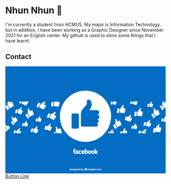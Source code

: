 # Nhun Nhun 👋
I'm currently a student from HCMUS. My major is Information Technology, but in addition, I have been working as a Graphic Designer since November 2021 for an English center. My github is used to store some things that I have learnt.

## Contact
<a href="#" class="button">
    <svg xmlns="http://www.w3.org/2000/svg" xmlns:xlink="http://www.w3.org/1999/xlink" viewBox="0 0 750 500"><defs><style>.cls-1{fill:none;}.cls-2{fill:#036dc4;}.cls-3,.cls-5{fill:#fff;}.cls-4{clip-path:url(#clip-path);}.cls-5{fill-rule:evenodd;}.cls-6{clip-path:url(#clip-path-2);}</style><clipPath id="clip-path"><rect class="cls-1" y="164" width="750" height="148.13"/></clipPath><clipPath id="clip-path-2"><rect class="cls-1" x="-525" y="164" width="500" height="148.13"/></clipPath></defs><title>Like</title><g id="BACKGROUND_2" data-name="BACKGROUND 2"><rect class="cls-2" width="750" height="500"/><circle class="cls-3" cx="375" cy="233" r="119.78" transform="translate(-54.92 333.41) rotate(-45)"/><rect class="cls-2" x="309.86" y="219.78" width="34.47" height="70.96" rx="6.94"/><path class="cls-2" d="M430.4,226.5h-1.23a11,11,0,0,0,0-21.94H394c4.34-6.83,10.22-17.73,10.22-26.64,0-14.1-7.72-21.93-12.76-22.83a8.63,8.63,0,0,0-10.18,6c-1.46,4.26,1.12,12.32.12,15.2-1.53,4.43-9.3,10.37-19.82,23.87-9.4,12.06-8.06,26.3-8.06,26.3v48a6.85,6.85,0,0,0,6.83,6.83H425.7a7.95,7.95,0,0,0,0-15.9h1.12a9.74,9.74,0,1,0,0-19.47h3.58a9.74,9.74,0,1,0,0-19.48Z"/><g class="cls-4"><rect class="cls-3" x="616.46" y="305.78" width="20.89" height="10.15" rx="2.04" transform="translate(61.09 722.55) rotate(-62.42)"/><path class="cls-3" d="M657.77,317.43l-.32-.17a3.23,3.23,0,0,0,3-5.72l-9.18-4.8c2.06-1.19,5.08-3.23,6.3-5.55,1.92-3.68,1-6.78-.22-7.7a2.54,2.54,0,0,0-3.48.19c-1,.91-1.39,3.37-2,4-1,.95-3.84,1.44-8.42,3.53a11.92,11.92,0,0,0-5.69,5.76L635.06,312l-2.66,5.08-1.23,2.36a2,2,0,0,0,.85,2.72l17.05,8.9a2.33,2.33,0,1,0,2.16-4.14l.3.15a2.86,2.86,0,0,0,2.65-5.08l.93.49a2.87,2.87,0,0,0,2.66-5.08Z"/><rect class="cls-3" x="192.34" y="224.79" width="20.89" height="10.15" rx="2.04" transform="translate(-94.85 303.15) rotate(-62.42)"/><path class="cls-3" d="M233.65,236.43l-.32-.16a3.23,3.23,0,1,0,3-5.73l-9.18-4.79c2.06-1.19,5.09-3.23,6.3-5.56,1.92-3.68,1-6.77-.22-7.69a2.54,2.54,0,0,0-3.48.19c-1,.91-1.38,3.36-2,4-1,.94-3.84,1.44-8.42,3.52a12,12,0,0,0-5.69,5.76L210.94,231l-2.66,5.08-1.23,2.36a2,2,0,0,0,.85,2.71l17,8.91a2.34,2.34,0,1,0,2.17-4.15l.29.16a2.86,2.86,0,1,0,2.65-5.08l.94.48a2.86,2.86,0,0,0,2.65-5.08Z"/><rect class="cls-3" x="144.34" y="175.73" width="20.89" height="10.15" rx="2.04" transform="translate(-77.14 234.27) rotate(-62.42)"/><path class="cls-3" d="M185.65,187.37l-.32-.16a3.23,3.23,0,0,0,3-5.73l-9.18-4.79c2.06-1.19,5.09-3.23,6.3-5.56,1.92-3.68,1-6.77-.22-7.69a2.54,2.54,0,0,0-3.48.19c-1,.91-1.38,3.36-2,4-1,.94-3.84,1.44-8.42,3.52a12,12,0,0,0-5.69,5.77L162.94,182l-2.66,5.08-1.23,2.36a2,2,0,0,0,.85,2.71L177,201a2.34,2.34,0,1,0,2.17-4.15l.29.16a2.86,2.86,0,1,0,2.65-5.08l.94.48a2.86,2.86,0,0,0,2.65-5.08Z"/><rect class="cls-3" x="62.34" y="157.65" width="20.89" height="10.15" rx="2.04" transform="translate(-105.15 151.88) rotate(-62.42)"/><path class="cls-3" d="M103.65,169.3l-.32-.17a3.23,3.23,0,1,0,3-5.72l-9.18-4.8c2.06-1.19,5.09-3.23,6.3-5.55,1.92-3.68,1-6.78-.22-7.7a2.54,2.54,0,0,0-3.48.19c-1,.91-1.38,3.37-2,4-1,.95-3.84,1.44-8.42,3.53a11.92,11.92,0,0,0-5.69,5.76l-2.65,5.08L78.28,169l-1.23,2.37a2,2,0,0,0,.85,2.71L95,183a2.34,2.34,0,1,0,2.17-4.15l.29.15a2.86,2.86,0,1,0,2.65-5.08l.94.49a2.86,2.86,0,0,0,2.65-5.08Z"/><rect class="cls-3" x="507.67" y="270.33" width="10.15" height="20.89" rx="2.04" transform="translate(-71.74 269.77) rotate(-27.63)"/><path class="cls-3" d="M535.76,259.17l-.32.17a3.23,3.23,0,0,0-3-5.72l-9.17,4.8c.2-2.37.24-6-1-8.34-1.92-3.68-5-4.66-6.44-4.21a2.53,2.53,0,0,0-1.83,3c.2,1.3,2,3,2.1,3.94.21,1.37-1,4-1.91,8.93a11.92,11.92,0,0,0,1.49,8l2.66,5.08,2.65,5.08,1.24,2.36A2,2,0,0,0,525,283l17-8.92a2.34,2.34,0,0,0-2.17-4.15l.29-.15a2.87,2.87,0,0,0-2.66-5.08l.94-.49a2.87,2.87,0,0,0-2.66-5.08Z"/><rect class="cls-3" x="686.67" y="220.3" width="10.15" height="20.89" rx="2.04" transform="translate(-28.13 347.06) rotate(-27.63)"/><path class="cls-3" d="M714.76,209.15l-.32.17a3.23,3.23,0,0,0-3-5.73l-9.17,4.81c.2-2.38.24-6-1-8.35-1.92-3.67-5-4.66-6.44-4.21a2.54,2.54,0,0,0-1.83,3c.2,1.31,2,3.06,2.1,3.94.21,1.37-1,4-1.91,8.93a11.92,11.92,0,0,0,1.49,8l2.66,5.08L700,229.8l1.24,2.36A2,2,0,0,0,704,233l17-8.92a2.34,2.34,0,1,0-2.17-4.14l.29-.16a2.87,2.87,0,0,0-2.66-5.08l.94-.48a2.87,2.87,0,0,0-2.66-5.08Z"/><rect class="cls-3" x="727.67" y="182.4" width="10.15" height="20.89" rx="2.04" transform="translate(-5.89 361.76) rotate(-27.63)"/><path class="cls-3" d="M755.76,171.25l-.32.16a3.23,3.23,0,0,0-3-5.72l-9.17,4.81c.2-2.38.24-6-1-8.35-1.92-3.67-5-4.66-6.44-4.21a2.53,2.53,0,0,0-1.83,3c.2,1.3,2,3.06,2.1,3.94.21,1.37-1,4-1.91,8.93a11.92,11.92,0,0,0,1.49,8l2.66,5.08L741,191.9l1.24,2.36a2,2,0,0,0,2.71.85l17-8.92a2.34,2.34,0,0,0-2.17-4.15l.29-.15a2.87,2.87,0,0,0-2.66-5.08l.94-.49a2.86,2.86,0,1,0-2.66-5.07Z"/><rect class="cls-3" x="229.36" y="306.68" width="10.15" height="20.89" rx="2.04" transform="translate(-120.32 144.86) rotate(-27.63)"/><path class="cls-3" d="M257.44,295.53l-.32.16a3.23,3.23,0,1,0-3-5.72l-9.18,4.8c.2-2.37.25-6-1-8.34-1.92-3.67-5-4.66-6.44-4.21a2.54,2.54,0,0,0-1.83,3c.2,1.3,2,3.05,2.11,3.94.2,1.37-1,4-1.92,8.93a12,12,0,0,0,1.49,8l2.66,5.08,2.66,5.08,1.23,2.36a2,2,0,0,0,2.72.85l17-8.92a2.34,2.34,0,1,0-2.17-4.15l.29-.15a2.86,2.86,0,0,0-2.65-5.08l.93-.49a2.86,2.86,0,1,0-2.66-5.07Z"/><rect class="cls-3" x="3.55" y="182.4" width="10.15" height="20.89" rx="2.04" transform="translate(-88.44 25.98) rotate(-27.63)"/><path class="cls-3" d="M31.63,171.25l-.32.16a3.23,3.23,0,1,0-3-5.72l-9.18,4.81c.2-2.38.25-6-1-8.35-1.93-3.67-5-4.66-6.45-4.21a2.55,2.55,0,0,0-1.83,3c.2,1.3,2,3.06,2.11,3.94.2,1.37-1,4-1.91,8.93a11.94,11.94,0,0,0,1.48,8l2.66,5.08,2.66,5.08,1.24,2.36a2,2,0,0,0,2.71.85l17-8.92A2.34,2.34,0,1,0,35.72,182l.3-.15a2.87,2.87,0,0,0-2.66-5.08l.93-.49a2.86,2.86,0,1,0-2.66-5.07Z"/><rect class="cls-3" x="98.19" y="221.9" width="10.15" height="20.89" rx="2.04" transform="translate(-95.96 74.37) rotate(-27.62)"/><path class="cls-3" d="M126.28,210.74l-.32.17a3.23,3.23,0,1,0-3-5.72l-9.17,4.8c.2-2.38.24-6-1-8.34-1.93-3.68-5-4.67-6.45-4.22a2.55,2.55,0,0,0-1.83,3c.2,1.31,2,3.06,2.11,3.94.2,1.37-1,4-1.91,8.93a11.94,11.94,0,0,0,1.48,8l2.66,5.08,2.66,5.08,1.24,2.36a2,2,0,0,0,2.71.85l17-8.92a2.33,2.33,0,1,0-2.16-4.14l.29-.16a2.86,2.86,0,1,0-2.66-5.07l.93-.49a2.86,2.86,0,0,0-2.65-5.08Z"/><rect class="cls-3" x="517.82" y="202.25" width="20.89" height="10.15" rx="2.04" transform="translate(255.9 705.18) rotate(-82.75)"/><path class="cls-3" d="M559.49,202.76l-.36,0a3.23,3.23,0,0,0,.82-6.41L549.68,195c1.52-1.83,3.64-4.8,4-7.39.53-4.12-1.44-6.7-2.88-7.15a2.54,2.54,0,0,0-3.19,1.39c-.59,1.19-.13,3.64-.53,4.44-.62,1.24-3.1,2.68-6.68,6.23A12,12,0,0,0,537,199.9l-.72,5.69-.72,5.69-.34,2.64a2,2,0,0,0,1.74,2.25l19.08,2.43a2.34,2.34,0,1,0,.59-4.64l.33,0a2.87,2.87,0,0,0,.72-5.69l1,.14a2.87,2.87,0,0,0,.72-5.69Z"/><rect class="cls-3" x="598.65" y="216.63" width="20.89" height="10.15" rx="2.04" transform="translate(312.26 797.93) rotate(-82.75)"/><path class="cls-3" d="M640.33,217.14l-.36,0a3.23,3.23,0,1,0,.81-6.41l-10.27-1.3c1.52-1.84,3.64-4.8,4-7.4.52-4.12-1.44-6.69-2.88-7.14a2.55,2.55,0,0,0-3.2,1.38c-.58,1.19-.13,3.64-.53,4.44-.61,1.24-3.1,2.69-6.67,6.24a11.9,11.9,0,0,0-3.33,7.38l-.73,5.68-.72,5.69-.34,2.65a2,2,0,0,0,1.74,2.24L636.92,233a2.34,2.34,0,0,0,.59-4.64l.32,0a2.86,2.86,0,1,0,.73-5.68l1,.13a2.87,2.87,0,1,0,.73-5.69Z"/><rect class="cls-3" x="684.65" y="291.37" width="20.89" height="10.15" rx="2.04" transform="matrix(0.13, -0.99, 0.99, 0.13, 313.27, 948.54)"/><path class="cls-3" d="M726.33,291.88l-.36-.05a3.23,3.23,0,1,0,.81-6.4l-10.27-1.31c1.52-1.83,3.64-4.8,4-7.4.52-4.11-1.44-6.69-2.88-7.14a2.54,2.54,0,0,0-3.2,1.39c-.58,1.19-.13,3.64-.53,4.44-.61,1.24-3.1,2.68-6.67,6.23a11.9,11.9,0,0,0-3.33,7.38l-.73,5.69-.72,5.68-.34,2.65a2,2,0,0,0,1.74,2.25l19.09,2.43a2.34,2.34,0,0,0,.59-4.64l.32,0a2.87,2.87,0,0,0,.73-5.69l1,.14a2.87,2.87,0,0,0,.73-5.69Z"/><rect class="cls-3" x="209.79" y="171.78" width="20.89" height="10.15" rx="2.04" transform="translate(16.99 372.99) rotate(-82.75)"/><path class="cls-3" d="M251.46,172.29l-.36,0a3.23,3.23,0,0,0,.82-6.4l-10.28-1.31c1.53-1.83,3.65-4.8,4-7.4.52-4.11-1.44-6.69-2.88-7.14a2.55,2.55,0,0,0-3.2,1.39c-.58,1.19-.13,3.64-.52,4.44-.62,1.24-3.1,2.68-6.68,6.23a12,12,0,0,0-3.33,7.38l-.72,5.69-.73,5.68-.33,2.65A2,2,0,0,0,229,185.7l19.08,2.43a2.34,2.34,0,1,0,.59-4.64l.33,0a2.87,2.87,0,0,0,.72-5.69l1.05.14a2.87,2.87,0,0,0,.72-5.69Z"/><rect class="cls-3" x="532.67" y="308.29" width="17.72" height="8.61" rx="1.73" transform="translate(194.56 832.77) rotate(-86.29)"/><path class="cls-3" d="M567.74,307.09l-.3,0a2.74,2.74,0,1,0,.35-5.47L559,301c1.19-1.64,2.84-4.26,3-6.48.23-3.51-1.57-5.59-2.81-5.89a2.15,2.15,0,0,0-2.64,1.34c-.43,1,.08,3.08-.21,3.79-.46,1.08-2.49,2.43-5.33,5.62a10.13,10.13,0,0,0-2.43,6.43l-.32,4.85-.31,4.86-.15,2.26a1.72,1.72,0,0,0,1.59,1.81l16.29,1.05a2,2,0,1,0,.26-4l.28,0a2.43,2.43,0,0,0,.32-4.85l.89.06a2.43,2.43,0,0,0,.31-4.86Z"/><rect class="cls-3" x="586.87" y="280.83" width="14.12" height="6.86" rx="1.38" transform="translate(217.9 824.77) rotate(-80.75)"/><path class="cls-3" d="M615.13,281.91l-.24,0a2.18,2.18,0,0,0,.7-4.31l-6.91-1.12c1.07-1.2,2.58-3.16,2.86-4.9.45-2.77-.81-4.56-1.77-4.9a1.74,1.74,0,0,0-2.2.87c-.42.78-.17,2.45-.46,3-.44.82-2.16,1.74-4.65,4.05a8.13,8.13,0,0,0-2.43,4.91l-.62,3.83-.62,3.82-.29,1.78a1.36,1.36,0,0,0,1.12,1.56l12.83,2.09a1.58,1.58,0,1,0,.51-3.12l.22,0a1.94,1.94,0,1,0,.62-3.82l.71.11a1.93,1.93,0,1,0,.62-3.82Z"/><rect class="cls-3" x="489.87" y="167.29" width="14.12" height="6.86" rx="1.38" transform="translate(248.55 633.73) rotate(-80.75)"/><path class="cls-3" d="M518.13,168.37l-.24,0a2.18,2.18,0,0,0,.7-4.31l-6.91-1.12c1.07-1.2,2.58-3.16,2.86-4.9.45-2.77-.81-4.56-1.77-4.9a1.74,1.74,0,0,0-2.2.87c-.42.78-.17,2.45-.46,3-.44.82-2.16,1.74-4.65,4.06a8.09,8.09,0,0,0-2.43,4.9l-.62,3.83-.62,3.82-.29,1.78a1.36,1.36,0,0,0,1.12,1.56L515.45,179a1.58,1.58,0,1,0,.51-3.12l.22,0a1.94,1.94,0,1,0,.62-3.82l.71.11a1.93,1.93,0,1,0,.62-3.82Z"/><rect class="cls-3" x="477.87" y="307.83" width="14.12" height="6.86" rx="1.38" transform="translate(99.77 739.85) rotate(-80.75)"/><path class="cls-3" d="M506.13,308.91l-.24,0a2.18,2.18,0,0,0,.7-4.31l-6.91-1.12c1.07-1.2,2.58-3.16,2.86-4.9.45-2.77-.81-4.56-1.77-4.9a1.74,1.74,0,0,0-2.2.87c-.42.78-.17,2.45-.46,3-.44.82-2.16,1.74-4.65,4.05a8.13,8.13,0,0,0-2.43,4.91l-.62,3.83-.62,3.82-.29,1.78a1.36,1.36,0,0,0,1.12,1.56l12.83,2.09a1.58,1.58,0,1,0,.51-3.12l.22,0a1.94,1.94,0,1,0,.62-3.82l.71.11a1.93,1.93,0,1,0,.62-3.82Z"/><rect class="cls-3" x="726.98" y="247.3" width="14.12" height="6.86" rx="1.38" transform="translate(368.58 934.92) rotate(-80.75)"/><path class="cls-3" d="M755.24,248.38l-.24,0a2.18,2.18,0,0,0,.7-4.31l-6.91-1.13c1.07-1.2,2.58-3.15,2.86-4.9.45-2.77-.81-4.55-1.77-4.89a1.73,1.73,0,0,0-2.2.86c-.42.79-.17,2.45-.46,3-.44.82-2.15,1.74-4.65,4.05a8.13,8.13,0,0,0-2.43,4.91l-.62,3.82-.62,3.82-.29,1.78a1.36,1.36,0,0,0,1.12,1.56L752.57,259a1.58,1.58,0,1,0,.5-3.12l.22,0a1.94,1.94,0,0,0,.63-3.83l.7.12a1.94,1.94,0,0,0,.62-3.83Z"/><rect class="cls-3" x="660.87" y="178.3" width="14.12" height="6.86" rx="1.38" transform="translate(381.2 811.76) rotate(-80.75)"/><path class="cls-3" d="M689.13,179.38l-.24,0a2.18,2.18,0,0,0,.7-4.3l-6.91-1.13c1.07-1.2,2.58-3.15,2.86-4.9.45-2.77-.81-4.56-1.77-4.89a1.73,1.73,0,0,0-2.2.86c-.42.79-.17,2.45-.46,3-.44.83-2.16,1.74-4.65,4.06a8.09,8.09,0,0,0-2.43,4.9l-.62,3.83-.62,3.82-.29,1.78a1.36,1.36,0,0,0,1.12,1.56L686.45,190a1.58,1.58,0,1,0,.51-3.12l.22,0a1.94,1.94,0,1,0,.62-3.83l.71.12a1.94,1.94,0,0,0,.62-3.83Z"/><rect class="cls-3" x="138.87" y="247.06" width="14.12" height="6.86" rx="1.38" transform="translate(-124.76 354.25) rotate(-80.75)"/><path class="cls-3" d="M167.13,248.14l-.24,0a2.18,2.18,0,0,0,.7-4.31l-6.91-1.12c1.07-1.2,2.58-3.16,2.86-4.9.45-2.77-.81-4.56-1.77-4.9a1.75,1.75,0,0,0-2.2.86c-.42.79-.17,2.46-.46,3-.44.82-2.16,1.74-4.65,4.05a8.13,8.13,0,0,0-2.43,4.91l-.62,3.83-.62,3.82-.29,1.78a1.36,1.36,0,0,0,1.12,1.56l12.83,2.09a1.58,1.58,0,1,0,.51-3.12l.22,0a1.94,1.94,0,1,0,.62-3.82l.71.11a1.93,1.93,0,1,0,.62-3.82Z"/><rect class="cls-3" x="75.69" y="268.73" width="14.12" height="6.86" rx="1.38" transform="translate(-199.18 310.08) rotate(-80.75)"/><path class="cls-3" d="M104,269.82l-.24,0a2.18,2.18,0,0,0,.7-4.31l-6.91-1.12c1.07-1.21,2.58-3.16,2.86-4.91.45-2.77-.82-4.55-1.78-4.89a1.72,1.72,0,0,0-2.19.86c-.42.79-.17,2.46-.46,3-.44.82-2.16,1.74-4.66,4.05a8.08,8.08,0,0,0-2.42,4.91l-.62,3.82L87.61,275l-.29,1.78a1.36,1.36,0,0,0,1.12,1.56l12.83,2.09a1.58,1.58,0,1,0,.51-3.12l.22,0a1.93,1.93,0,1,0,.62-3.82l.71.11a1.93,1.93,0,1,0,.62-3.82Z"/><rect class="cls-3" x="-1.46" y="289.85" width="6.86" height="14.12" rx="1.38" transform="translate(-177 59.99) rotate(-36.69)"/><path class="cls-3" d="M15,280.05l-.19.14a2.18,2.18,0,0,0-2.61-3.5l-5.61,4.18c-.12-1.6-.48-4-1.54-5.46-1.68-2.25-3.84-2.58-4.75-2.13a1.73,1.73,0,0,0-.91,2.18c.28.85,1.65,1.83,1.83,2.41.28.89-.25,2.76-.33,6.16a8.08,8.08,0,0,0,1.85,5.15l2.31,3.11,2.31,3.11,1.08,1.44a1.36,1.36,0,0,0,1.9.28l10.43-7.77a1.58,1.58,0,0,0-1.89-2.53l.18-.14a1.94,1.94,0,1,0-2.32-3.1l.58-.43a1.94,1.94,0,1,0-2.32-3.1Z"/><rect class="cls-3" x="553.6" y="240.14" width="17.72" height="8.61" rx="1.73" transform="matrix(0.33, -0.95, 0.95, 0.33, 147.91, 696.39)"/><path class="cls-3" d="M589.2,246.07l-.29-.1a2.74,2.74,0,0,0,1.78-5.18l-8.3-2.87c1.58-1.26,3.86-3.35,4.58-5.45,1.15-3.33,0-5.81-1.15-6.43a2.16,2.16,0,0,0-2.9.59c-.69.89-.74,3-1.21,3.6-.72.92-3,1.69-6.62,4A10.17,10.17,0,0,0,571,239.8l-1.58,4.6-1.59,4.6-.74,2.14a1.72,1.72,0,0,0,1.06,2.17l15.43,5.32a2,2,0,0,0,1.29-3.75l.27.09a2.43,2.43,0,1,0,1.58-4.6l.85.29a2.43,2.43,0,0,0,1.59-4.59Z"/><rect class="cls-3" x="643.51" y="264.42" width="17.72" height="8.61" rx="1.73" transform="translate(185.53 797.75) rotate(-70.96)"/><path class="cls-3" d="M679.11,270.35l-.29-.1a2.74,2.74,0,1,0,1.78-5.18l-8.3-2.87c1.58-1.26,3.86-3.35,4.58-5.45,1.15-3.33,0-5.81-1.15-6.43a2.16,2.16,0,0,0-2.9.6c-.69.88-.74,3-1.21,3.59-.72.92-3,1.69-6.62,4a10.17,10.17,0,0,0-4,5.56l-1.58,4.59-1.59,4.6-.74,2.14a1.72,1.72,0,0,0,1.06,2.17l15.43,5.32a2,2,0,1,0,1.29-3.75l.27.09a2.43,2.43,0,1,0,1.59-4.59l.84.29a2.43,2.43,0,0,0,1.59-4.6Z"/><rect class="cls-3" x="580.6" y="161.91" width="17.72" height="8.61" rx="1.73" transform="translate(240.05 669.21) rotate(-70.96)"/><path class="cls-3" d="M616.2,167.84l-.29-.1a2.74,2.74,0,1,0,1.78-5.18l-8.3-2.87c1.58-1.26,3.86-3.35,4.58-5.45,1.15-3.33,0-5.81-1.15-6.43a2.16,2.16,0,0,0-2.9.59c-.69.89-.74,3-1.21,3.6-.72.92-3,1.69-6.62,4a10.17,10.17,0,0,0-4.05,5.55l-1.58,4.6-1.59,4.6-.74,2.14a1.72,1.72,0,0,0,1.06,2.17l15.43,5.32a2,2,0,1,0,1.29-3.75l.27.09a2.43,2.43,0,1,0,1.58-4.6l.85.29a2.43,2.43,0,1,0,1.59-4.59Z"/><rect class="cls-3" x="178.51" y="282.26" width="17.72" height="8.61" rx="1.73" transform="matrix(0.33, -0.95, 0.95, 0.33, -144.64, 370.21)"/><path class="cls-3" d="M214.1,288.19l-.29-.1a2.74,2.74,0,1,0,1.79-5.17l-8.31-2.87c1.59-1.26,3.86-3.36,4.59-5.46,1.15-3.33,0-5.81-1.15-6.43a2.16,2.16,0,0,0-2.9.6c-.69.89-.74,3-1.21,3.6-.72.92-3,1.69-6.62,4a10.11,10.11,0,0,0-4.05,5.55l-1.59,4.6-1.58,4.6-.74,2.14a1.7,1.7,0,0,0,1.05,2.16l15.44,5.33a2,2,0,1,0,1.29-3.75l.26.09a2.43,2.43,0,1,0,1.59-4.6l.85.29a2.43,2.43,0,1,0,1.58-4.6Z"/><rect class="cls-3" x="30.38" y="256.04" width="8.61" height="17.72" rx="1.73" transform="translate(-169.89 93.08) rotate(-42.51)"/><path class="cls-3" d="M48.85,242.17l-.23.21a2.74,2.74,0,1,0-3.7-4l-6.48,5.94c-.35-2-1.11-5-2.61-6.63-2.38-2.6-5.13-2.74-6.2-2.05a2.16,2.16,0,0,0-.86,2.83c.45,1,2.29,2.08,2.59,2.77.46,1.08,0,3.48.38,7.74a10.14,10.14,0,0,0,2.95,6.21L38,258.73l3.29,3.59L42.8,264a1.69,1.69,0,0,0,2.4.11l12-11a2,2,0,0,0-2.68-2.93l.2-.19a2.43,2.43,0,1,0-3.29-3.58l.66-.61a2.43,2.43,0,0,0-3.28-3.58Z"/><rect class="cls-3" x="115.84" y="293.96" width="17.72" height="8.61" rx="1.73" transform="translate(-197.92 318.85) rotate(-70.96)"/><path class="cls-3" d="M151.43,299.89l-.29-.1a2.74,2.74,0,0,0,1.79-5.18l-8.31-2.87c1.58-1.26,3.86-3.35,4.59-5.45,1.15-3.33,0-5.81-1.16-6.43a2.15,2.15,0,0,0-2.89.59c-.69.89-.74,3-1.21,3.6-.72.92-3,1.69-6.63,4a10.12,10.12,0,0,0-4,5.55l-1.59,4.6-1.58,4.6-.74,2.14a1.71,1.71,0,0,0,1,2.17l15.43,5.32a2,2,0,1,0,1.3-3.75l.26.09a2.43,2.43,0,1,0,1.59-4.6l.85.3a2.43,2.43,0,1,0,1.58-4.6Z"/><rect class="cls-3" x="34.84" y="303.01" width="17.72" height="8.61" rx="1.73" transform="translate(-261.06 248.37) rotate(-70.96)"/><path class="cls-3" d="M70.43,308.94l-.29-.1a2.74,2.74,0,0,0,1.79-5.18l-8.31-2.87c1.58-1.26,3.86-3.35,4.59-5.45,1.15-3.33,0-5.81-1.16-6.43a2.15,2.15,0,0,0-2.89.59c-.69.89-.74,3-1.21,3.6-.72.92-3,1.69-6.63,4a10.12,10.12,0,0,0-4,5.55l-1.59,4.6-1.58,4.6L48.37,314a1.71,1.71,0,0,0,1.05,2.17l15.43,5.32a2,2,0,1,0,1.3-3.75l.26.09a2.43,2.43,0,1,0,1.59-4.6l.85.3a2.43,2.43,0,1,0,1.58-4.6Z"/><rect class="cls-3" x="42.91" y="205.4" width="17.72" height="8.61" rx="1.73" transform="translate(-163.35 190.23) rotate(-70.96)"/><path class="cls-3" d="M78.5,211.33l-.29-.1A2.74,2.74,0,1,0,80,206.05l-8.31-2.87c1.59-1.26,3.86-3.35,4.59-5.45,1.15-3.33,0-5.81-1.15-6.43a2.16,2.16,0,0,0-2.9.59c-.69.89-.74,3-1.21,3.6-.72.92-3,1.69-6.62,4a10.11,10.11,0,0,0-4.05,5.55l-1.59,4.6-1.58,4.6-.74,2.14a1.71,1.71,0,0,0,1.05,2.17l15.44,5.32a2,2,0,0,0,1.29-3.75l.26.09a2.43,2.43,0,1,0,1.59-4.6l.85.3a2.43,2.43,0,1,0,1.58-4.6Z"/></g><path class="cls-5" d="M371.59,386.31l4.89-.82v7.57c.67-.14,1.3-.32,1.94-.4a10.45,10.45,0,0,1,4.68.3,3.57,3.57,0,0,1,2.5,3,15.73,15.73,0,0,1,.21,2.47c0,1.64,0,3.28-.06,4.91a5.15,5.15,0,0,1-1.84,4,6.48,6.48,0,0,1-3,1.19,22.64,22.64,0,0,1-6.42,0l-2.64-.36c-.24,0-.33-.13-.31-.36V386.8C371.57,386.65,371.58,386.5,371.59,386.31Zm4.9,18.38a9,9,0,0,0,2.79,0,1.68,1.68,0,0,0,1.53-1.74c.06-1.52.08-3,0-4.56a1.51,1.51,0,0,0-1.49-1.66,4.38,4.38,0,0,0-2.7.55.42.42,0,0,0-.16.33c0,1.37,0,2.74,0,4.11Z"/><path class="cls-5" d="M432.82,408.6h-.9c-1.35,0-2.7,0-4,0a.61.61,0,0,1-.61-.35c-1.32-2.22-2.65-4.43-4-6.65,0-.05-.07-.11-.16-.25v7.22l-.41,0c-1.38,0-2.76,0-4.14,0-.32,0-.42-.09-.41-.41,0-1.56,0-3.11,0-4.67V386.78c0-.48,0-.47.49-.55l4-.68.39,0v14l.08,0,.37-.56c1.24-2,2.49-3.93,3.72-5.9a.67.67,0,0,1,.64-.37c1.45,0,2.9,0,4.35,0h.57c-.09.16-.14.27-.2.37-1.47,2.33-2.95,4.67-4.43,7a.57.57,0,0,0,0,.71c1.51,2.49,3,5,4.49,7.49C432.71,408.39,432.74,408.46,432.82,408.6Z"/><path class="cls-5" d="M369.59,404.21c0,.13,0,.23,0,.33,0,1.11,0,2.22,0,3.33,0,.24-.05.34-.31.4a25.69,25.69,0,0,1-6.72.52,7.9,7.9,0,0,1-3.08-.73,5.38,5.38,0,0,1-3.12-4.17,13.19,13.19,0,0,1-.15-2.09c0-1.22,0-2.43,0-3.65a5.71,5.71,0,0,1,1.35-3.67,5.27,5.27,0,0,1,3-1.66,10.94,10.94,0,0,1,5.87.22,4.77,4.77,0,0,1,3.43,4.17c.19,1.61.15,3.25.22,4.93h-.51c-2.68,0-5.36,0-8,0-.32,0-.42.1-.39.4s0,.49.05.73a1.47,1.47,0,0,0,1.47,1.35,22.2,22.2,0,0,0,3.05,0c1.22-.08,2.43-.29,3.64-.44Zm-6.45-5.4h1c1.06,0,1.06,0,.95-1.07a1.41,1.41,0,0,0-1.19-1.37,4.65,4.65,0,0,0-1.49,0,1.3,1.3,0,0,0-1.14,1.09,9.45,9.45,0,0,0-.1,1.07c0,.23.08.31.3.3Z"/><path class="cls-5" d="M416.93,400.65c-.07,1.1-.06,2.17-.21,3.22a5.17,5.17,0,0,1-4.23,4.61,11,11,0,0,1-6-.16A5.12,5.12,0,0,1,402.8,404a16.62,16.62,0,0,1-.15-2.45c0-1.19,0-2.39.07-3.57a5.33,5.33,0,0,1,4.6-5.14,11,11,0,0,1,5.74.23,5.09,5.09,0,0,1,3.65,4.31C416.88,398.44,416.86,399.57,416.93,400.65Zm-5,0h0c0-.78,0-1.55,0-2.32a1.64,1.64,0,0,0-1.19-1.56,3.19,3.19,0,0,0-1.76-.05,1.63,1.63,0,0,0-1.35,1.55c0,1.57,0,3.15,0,4.73a1.57,1.57,0,0,0,1.23,1.53,4.69,4.69,0,0,0,1.35.11,1.74,1.74,0,0,0,1.74-1.89C411.93,402.09,411.92,401.39,411.92,400.69Z"/><path class="cls-5" d="M401.42,400.83c-.08,1-.09,2.2-.29,3.36a5.15,5.15,0,0,1-4.27,4.32,11,11,0,0,1-5.65-.12,5.21,5.21,0,0,1-3.94-4.36,10.26,10.26,0,0,1-.14-1.67c0-1.31-.05-2.62,0-3.93a5.79,5.79,0,0,1,1.87-4.34,6.16,6.16,0,0,1,3.11-1.36,10.94,10.94,0,0,1,5.59.37,5.06,5.06,0,0,1,3.48,4.32C401.35,398.49,401.34,399.58,401.42,400.83Zm-9.35-.16h0v2.1c0,.11,0,.21,0,.32a1.57,1.57,0,0,0,1.17,1.46,4.44,4.44,0,0,0,1.45.13,1.72,1.72,0,0,0,1.7-1.76c0-1.49,0-3,0-4.49a1.65,1.65,0,0,0-1.25-1.63,3.26,3.26,0,0,0-1.83,0,1.61,1.61,0,0,0-1.23,1.53C392.05,399.1,392.07,399.88,392.07,400.67Z"/><path class="cls-5" d="M336.83,407.77c-.93.29-1.81.63-2.72.84a6.48,6.48,0,0,1-3.3,0,4.05,4.05,0,0,1-3-3.38,6.39,6.39,0,0,1,0-2.54,3.44,3.44,0,0,1,2.85-2.83,13.43,13.43,0,0,1,2.19-.22c1,0,2,0,2.95,0,.3,0,.39-.09.36-.37s0-.5,0-.74c0-1.26-.59-1.54-1.59-1.58-1.59-.07-3.18-.05-4.77-.07h-.47c0-.39.05-.75.09-1.1.09-.93.18-1.86.29-2.78a.36.36,0,0,1,.26-.23c2.05,0,4.09,0,6.14.09a8.19,8.19,0,0,1,1.95.37,3.86,3.86,0,0,1,2.89,3.5,14.61,14.61,0,0,1,.15,2.2c0,3.1,0,6.2,0,9.3,0,.33-.08.44-.43.44q-1.65,0-3.3,0c-.33,0-.43-.13-.46-.42A3.78,3.78,0,0,0,336.83,407.77ZM334.7,403h-1.08c-.72,0-1,.35-1,1.06a1.11,1.11,0,0,0,1.2,1.24,4.14,4.14,0,0,0,2.17-.56.45.45,0,0,0,.17-.33c0-.38,0-.75,0-1.12s-.09-.31-.31-.3Z"/><path class="cls-5" d="M328.17,385.06v2.73c0,.37,0,.75,0,1.12s-.07.31-.31.31c-.64,0-1.28,0-1.93,0a2.83,2.83,0,0,0-.65.09.84.84,0,0,0-.7.82c0,.86,0,1.72,0,2.63h3.62c-.07.65-.12,1.27-.18,1.88s-.15,1.23-.2,1.84c0,.28-.1.41-.41.4-1,0-1.9,0-2.87,0v11.69h-4.91c0-.16,0-.33,0-.49,0-3.6,0-7.19,0-10.78,0-.33-.07-.45-.42-.43-.66,0-1.31,0-2,0V393.3c0-.59-.07-.53.52-.54s1.06,0,1.58,0c.26,0,.32-.09.32-.33,0-1,0-1.94,0-2.91a4.58,4.58,0,0,1,1.32-3.22,3.88,3.88,0,0,1,2.46-1.09C325,385.1,326.55,385.1,328.17,385.06Z"/><path class="cls-5" d="M354.86,397.19c-.79-.13-1.51-.25-2.24-.35a10.62,10.62,0,0,0-3.73,0,1.45,1.45,0,0,0-1.26,1.47c0,1.62,0,3.24,0,4.87a1.34,1.34,0,0,0,1.19,1.4,13.76,13.76,0,0,0,2.72.1c1-.06,2-.28,3-.42a1.91,1.91,0,0,1,.24,0,2.34,2.34,0,0,1,0,.26c0,1.14,0,2.27,0,3.41,0,.22-.05.32-.29.37a19.43,19.43,0,0,1-5.53.54,7.14,7.14,0,0,1-4.48-1.64,5.26,5.26,0,0,1-1.79-3.62,43.27,43.27,0,0,1-.07-5.22,5.56,5.56,0,0,1,2.67-4.71,7.59,7.59,0,0,1,3.18-1,18.42,18.42,0,0,1,6,.5c.11,0,.28.17.28.26C354.86,394.63,354.86,395.87,354.86,397.19Z"/></g><g id="BACKGROUND_1" data-name="BACKGROUND 1"><g class="cls-6"><path class="cls-3" d="M7.77,317.43l-.32-.17a3.23,3.23,0,0,0,3-5.72l-9.18-4.8c2.06-1.19,5.08-3.23,6.3-5.55,1.92-3.68,1-6.78-.22-7.7a2.54,2.54,0,0,0-3.48.19c-1,.91-1.39,3.37-2,4-1,.95-3.84,1.44-8.42,3.53A11.92,11.92,0,0,0-12.29,307L-14.94,312l-2.66,5.08-1.23,2.36a2,2,0,0,0,.85,2.72l17.05,8.9A2.33,2.33,0,0,0,1.23,327l.3.15A2.86,2.86,0,0,0,4.18,322l.93.49a2.87,2.87,0,1,0,2.66-5.08Z"/><rect class="cls-3" x="36.67" y="220.3" width="10.15" height="20.89" rx="2.04" transform="translate(-102.24 45.66) rotate(-27.63)"/><path class="cls-3" d="M64.76,209.15l-.32.17a3.23,3.23,0,0,0-3-5.73l-9.17,4.81c.2-2.38.24-6-1-8.35-1.92-3.67-5-4.66-6.44-4.21a2.54,2.54,0,0,0-1.83,3c.2,1.31,2,3.06,2.1,3.94.21,1.37-1,4-1.91,8.93a11.92,11.92,0,0,0,1.49,8l2.66,5.08L50,229.8l1.24,2.36A2,2,0,0,0,54,233l17-8.92A2.34,2.34,0,1,0,68.85,220l.29-.16a2.87,2.87,0,1,0-2.66-5.08l.94-.48a2.87,2.87,0,0,0-2.66-5.08Z"/><rect class="cls-3" x="77.67" y="182.4" width="10.15" height="20.89" rx="2.04" transform="translate(-79.99 60.35) rotate(-27.63)"/><path class="cls-3" d="M105.76,171.25l-.32.16a3.23,3.23,0,0,0-3-5.72l-9.17,4.81c.2-2.38.24-6-1-8.35-1.92-3.67-5-4.66-6.44-4.21a2.53,2.53,0,0,0-1.83,3c.2,1.3,2,3.06,2.1,3.94.21,1.37-1,4-1.91,8.93a11.92,11.92,0,0,0,1.49,8l2.66,5.08L91,191.9l1.24,2.36a2,2,0,0,0,2.71.85l17-8.92a2.34,2.34,0,1,0-2.17-4.15l.29-.15a2.87,2.87,0,1,0-2.66-5.08l.94-.49a2.86,2.86,0,1,0-2.66-5.07Z"/><rect class="cls-3" x="34.65" y="291.37" width="20.89" height="10.15" rx="2.04" transform="translate(-254.66 303.74) rotate(-82.75)"/><path class="cls-3" d="M76.33,291.88l-.36-.05a3.23,3.23,0,1,0,.81-6.4l-10.27-1.31c1.52-1.83,3.64-4.8,4-7.4.52-4.11-1.44-6.69-2.88-7.14a2.54,2.54,0,0,0-3.2,1.39c-.58,1.19-.13,3.64-.53,4.44-.61,1.24-3.1,2.68-6.67,6.23A11.9,11.9,0,0,0,53.88,289l-.73,5.69-.72,5.68L52.09,303a2,2,0,0,0,1.74,2.25l19.09,2.43a2.34,2.34,0,0,0,.59-4.64l.32,0a2.87,2.87,0,0,0,.73-5.69l1,.14a2.87,2.87,0,0,0,.73-5.69Z"/><rect class="cls-3" x="76.98" y="247.3" width="14.12" height="6.86" rx="1.38" transform="translate(-176.94 293.37) rotate(-80.75)"/><path class="cls-3" d="M105.24,248.38l-.24,0a2.18,2.18,0,0,0,.7-4.31l-6.91-1.13c1.07-1.2,2.58-3.15,2.86-4.9.45-2.77-.81-4.55-1.77-4.89a1.73,1.73,0,0,0-2.2.86c-.42.79-.17,2.45-.46,3-.44.82-2.15,1.74-4.65,4.05a8.13,8.13,0,0,0-2.43,4.91l-.62,3.82-.62,3.82-.29,1.78a1.36,1.36,0,0,0,1.12,1.56L102.57,259a1.58,1.58,0,1,0,.5-3.12l.22,0a1.94,1.94,0,0,0,.63-3.83l.7.12a1.94,1.94,0,0,0,.62-3.83Z"/><rect class="cls-3" x="10.87" y="178.3" width="14.12" height="6.86" rx="1.38" transform="translate(-164.32 170.21) rotate(-80.75)"/><path class="cls-3" d="M39.13,179.38l-.24,0a2.18,2.18,0,0,0,.7-4.3l-6.91-1.13c1.07-1.2,2.58-3.15,2.86-4.9.45-2.77-.81-4.56-1.77-4.89a1.73,1.73,0,0,0-2.2.86c-.42.79-.17,2.45-.46,3-.44.83-2.16,1.74-4.65,4.06a8.09,8.09,0,0,0-2.43,4.9l-.62,3.83-.62,3.82-.29,1.78a1.36,1.36,0,0,0,1.12,1.56L36.45,190a1.58,1.58,0,1,0,.51-3.12l.22,0a1.94,1.94,0,1,0,.62-3.83l.71.12a1.94,1.94,0,0,0,.62-3.83Z"/><rect class="cls-3" x="-6.49" y="264.42" width="17.72" height="8.61" rx="1.73" transform="translate(-252.42 183.31) rotate(-70.96)"/><path class="cls-3" d="M29.11,270.35l-.29-.1a2.74,2.74,0,0,0,1.78-5.18l-8.3-2.87c1.58-1.26,3.86-3.35,4.58-5.45,1.15-3.33,0-5.81-1.15-6.43a2.16,2.16,0,0,0-2.9.6c-.69.88-.74,3-1.21,3.59-.72.92-3,1.69-6.62,4A10.17,10.17,0,0,0,11,264.09l-1.58,4.59-1.59,4.6L7,275.42a1.72,1.72,0,0,0,1.06,2.17l15.43,5.32a2,2,0,1,0,1.29-3.75l.27.09a2.43,2.43,0,1,0,1.59-4.59l.84.29a2.43,2.43,0,0,0,1.59-4.6Z"/></g></g><g id="DESIGNED_BY_FREEPIK" data-name="DESIGNED BY FREEPIK"><path class="cls-3" d="M305.31,484.48v-.16a4,4,0,0,1-.65.61,2.49,2.49,0,0,1-.69.35,2.53,2.53,0,0,1-.8.12,2.44,2.44,0,0,1-1.08-.24,2.54,2.54,0,0,1-.86-.71,3.1,3.1,0,0,1-.55-1.07,4.77,4.77,0,0,1-.19-1.34,3.43,3.43,0,0,1,.75-2.36,2.44,2.44,0,0,1,1.95-.85,2.61,2.61,0,0,1,1.18.24,3.25,3.25,0,0,1,.94.74v-2.4a1.16,1.16,0,0,1,.2-.75.67.67,0,0,1,.56-.26.69.69,0,0,1,.57.24,1.07,1.07,0,0,1,.2.69v7.15a1,1,0,0,1-.21.69.77.77,0,0,1-1.11,0A1,1,0,0,1,305.31,484.48Zm-3.19-2.38a2.7,2.7,0,0,0,.21,1.12,1.52,1.52,0,0,0,.56.7,1.45,1.45,0,0,0,1.55,0,1.55,1.55,0,0,0,.57-.68,2.78,2.78,0,0,0,.21-1.15A2.73,2.73,0,0,0,305,481a1.7,1.7,0,0,0-.57-.71,1.39,1.39,0,0,0-.79-.24,1.3,1.3,0,0,0-.79.25,1.62,1.62,0,0,0-.55.72A2.88,2.88,0,0,0,302.12,482.1Z"/><path class="cls-3" d="M312.45,482.51h-3.17a2.14,2.14,0,0,0,.23,1,1.55,1.55,0,0,0,.57.64,1.57,1.57,0,0,0,.8.21,1.79,1.79,0,0,0,.53-.07,1.73,1.73,0,0,0,.46-.21,4.56,4.56,0,0,0,.42-.31l.49-.46a.53.53,0,0,1,.36-.1.58.58,0,0,1,.4.13.52.52,0,0,1,.16.39,1,1,0,0,1-.18.51,2,2,0,0,1-.52.57,3,3,0,0,1-.87.45,4,4,0,0,1-1.21.17,3.18,3.18,0,0,1-2.42-.89,3.3,3.3,0,0,1-.87-2.41,4,4,0,0,1,.21-1.33,2.94,2.94,0,0,1,.62-1.06,2.71,2.71,0,0,1,1-.67,3.58,3.58,0,0,1,1.33-.24,3.2,3.2,0,0,1,1.63.4,2.61,2.61,0,0,1,1,1,2.65,2.65,0,0,1,.34,1.29.83.83,0,0,1-.35.8A2.19,2.19,0,0,1,312.45,482.51Zm-3.17-.92h2.94a2,2,0,0,0-.45-1.25,1.36,1.36,0,0,0-1-.41,1.29,1.29,0,0,0-1,.42A2.11,2.11,0,0,0,309.28,481.59Z"/><path class="cls-3" d="M319.84,483.28a2,2,0,0,1-.33,1.15,2.06,2.06,0,0,1-1,.73,4.49,4.49,0,0,1-1.56.24,3.9,3.9,0,0,1-1.49-.26,2.16,2.16,0,0,1-.92-.67,1.36,1.36,0,0,1-.3-.81.6.6,0,0,1,.19-.45A.65.65,0,0,1,315,483a.57.57,0,0,1,.39.12,1.46,1.46,0,0,1,.27.35,1.71,1.71,0,0,0,.59.65,1.83,1.83,0,0,0,.95.21,1.42,1.42,0,0,0,.8-.21.61.61,0,0,0,.31-.5.68.68,0,0,0-.32-.62,4.21,4.21,0,0,0-1.07-.38,8.16,8.16,0,0,1-1.36-.43,2.32,2.32,0,0,1-.84-.6,1.4,1.4,0,0,1-.32-.93,1.67,1.67,0,0,1,.29-.92,2.16,2.16,0,0,1,.86-.69,3.31,3.31,0,0,1,1.37-.26A4.31,4.31,0,0,1,318,479a2.5,2.5,0,0,1,.84.35,1.69,1.69,0,0,1,.51.48,1,1,0,0,1,.17.53.61.61,0,0,1-.18.45.75.75,0,0,1-.54.18.68.68,0,0,1-.42-.14,2.89,2.89,0,0,1-.4-.43,1.55,1.55,0,0,0-.43-.38,1.32,1.32,0,0,0-.68-.14,1.36,1.36,0,0,0-.73.18.56.56,0,0,0-.29.47.51.51,0,0,0,.21.42,1.74,1.74,0,0,0,.58.27c.24.07.57.16,1,.26a5.26,5.26,0,0,1,1.23.44,2,2,0,0,1,.72.6A1.3,1.3,0,0,1,319.84,483.28Z"/><path class="cls-3" d="M321.49,478.06a.84.84,0,0,1-.57-.21.69.69,0,0,1-.25-.58.76.76,0,0,1,.25-.57.87.87,0,0,1,1.13,0,.82.82,0,0,1,0,1.17A.84.84,0,0,1,321.49,478.06Zm.81,1.67v4.69a1,1,0,0,1-.24.73.74.74,0,0,1-.58.25.73.73,0,0,1-.58-.25,1.08,1.08,0,0,1-.23-.73v-4.64a1,1,0,0,1,.23-.72.73.73,0,0,1,.58-.25.74.74,0,0,1,.58.25A.92.92,0,0,1,322.3,479.73Z"/><path class="cls-3" d="M329.39,480v4.71a4.76,4.76,0,0,1-.17,1.39,2.17,2.17,0,0,1-.55,1,2.34,2.34,0,0,1-1,.56,5.15,5.15,0,0,1-1.53.19,4.37,4.37,0,0,1-1.5-.24,2.4,2.4,0,0,1-1-.6,1.1,1.1,0,0,1-.36-.76.66.66,0,0,1,.2-.49.73.73,0,0,1,.49-.19.8.8,0,0,1,.62.32l.27.32a1.64,1.64,0,0,0,.31.28,1,1,0,0,0,.41.17,2.23,2.23,0,0,0,.54.06,2.17,2.17,0,0,0,1-.18,1,1,0,0,0,.49-.48,2.18,2.18,0,0,0,.16-.68c0-.24,0-.62,0-1.15a2.59,2.59,0,0,1-.87.79,2.34,2.34,0,0,1-1.16.28,2.46,2.46,0,0,1-1.43-.42,2.7,2.7,0,0,1-.93-1.16,4.27,4.27,0,0,1-.33-1.73,4.16,4.16,0,0,1,.2-1.32,2.68,2.68,0,0,1,.57-1,2.42,2.42,0,0,1,.85-.61,2.59,2.59,0,0,1,1.05-.2,2.65,2.65,0,0,1,1.2.26,3,3,0,0,1,.94.83v-.22a.92.92,0,0,1,.2-.65.68.68,0,0,1,.54-.24.63.63,0,0,1,.62.31A2,2,0,0,1,329.39,480Zm-4.69,2.06a2.24,2.24,0,0,0,.43,1.49,1.42,1.42,0,0,0,1.11.5,1.4,1.4,0,0,0,.76-.22,1.56,1.56,0,0,0,.59-.65,2.27,2.27,0,0,0,.23-1.06,2.43,2.43,0,0,0-.44-1.54,1.39,1.39,0,0,0-1.15-.55,1.35,1.35,0,0,0-1.11.52A2.4,2.4,0,0,0,324.7,482.06Z"/><path class="cls-3" d="M332,479.71v.2a2.86,2.86,0,0,1,.93-.83,2.46,2.46,0,0,1,1.17-.27,2.42,2.42,0,0,1,1.15.28,2,2,0,0,1,1,1.43,7,7,0,0,1,.05.88v3a1,1,0,0,1-.23.73.72.72,0,0,1-.58.25.73.73,0,0,1-.58-.25,1.08,1.08,0,0,1-.23-.73v-2.7a2.68,2.68,0,0,0-.22-1.23.92.92,0,0,0-.89-.42,1.33,1.33,0,0,0-.79.25,1.5,1.5,0,0,0-.52.71,5.13,5.13,0,0,0-.12,1.36v2a1.07,1.07,0,0,1-.23.74.78.78,0,0,1-.59.24.72.72,0,0,1-.57-.25,1.08,1.08,0,0,1-.23-.73v-4.69a1.05,1.05,0,0,1,.2-.69.76.76,0,0,1,.94-.12.68.68,0,0,1,.28.3A1,1,0,0,1,332,479.71Z"/><path class="cls-3" d="M341.83,482.51h-3.17a2.13,2.13,0,0,0,.22,1,1.64,1.64,0,0,0,.58.64,1.53,1.53,0,0,0,.79.21,1.82,1.82,0,0,0,1-.28,3.38,3.38,0,0,0,.41-.31l.5-.46a.52.52,0,0,1,.35-.1.61.61,0,0,1,.41.13.51.51,0,0,1,.15.39,1.06,1.06,0,0,1-.17.51,2.11,2.11,0,0,1-.52.57,3,3,0,0,1-.87.45,4.06,4.06,0,0,1-1.21.17,3.22,3.22,0,0,1-2.43-.89,3.3,3.3,0,0,1-.87-2.41,3.79,3.79,0,0,1,.22-1.33,2.94,2.94,0,0,1,.62-1.06,2.63,2.63,0,0,1,1-.67,3.54,3.54,0,0,1,1.33-.24,3.25,3.25,0,0,1,1.63.4,2.72,2.72,0,0,1,1.36,2.33.82.82,0,0,1-.36.8A2.17,2.17,0,0,1,341.83,482.51Zm-3.17-.92h2.94a2,2,0,0,0-.45-1.25,1.36,1.36,0,0,0-1-.41,1.3,1.3,0,0,0-1,.42A2,2,0,0,0,338.66,481.59Z"/><path class="cls-3" d="M348.43,484.48v-.16a4,4,0,0,1-.64.61,2.49,2.49,0,0,1-.69.35,2.55,2.55,0,0,1-.81.12,2.47,2.47,0,0,1-1.08-.24,2.51,2.51,0,0,1-.85-.71,3.1,3.1,0,0,1-.55-1.07,4.43,4.43,0,0,1-.19-1.34,3.48,3.48,0,0,1,.74-2.36,2.47,2.47,0,0,1,2-.85,2.64,2.64,0,0,1,1.18.24,3.09,3.09,0,0,1,.93.74v-2.4a1.22,1.22,0,0,1,.2-.75.7.7,0,0,1,.57-.26.69.69,0,0,1,.57.24,1.07,1.07,0,0,1,.2.69v7.15a.94.94,0,0,1-.22.69.68.68,0,0,1-.55.23.72.72,0,0,1-.55-.24A1,1,0,0,1,348.43,484.48Zm-3.18-2.38a2.88,2.88,0,0,0,.2,1.12,1.66,1.66,0,0,0,.56.7,1.45,1.45,0,0,0,.78.23,1.39,1.39,0,0,0,.78-.22,1.55,1.55,0,0,0,.57-.68,2.78,2.78,0,0,0,.21-1.15,2.73,2.73,0,0,0-.21-1.12,1.78,1.78,0,0,0-.57-.71,1.41,1.41,0,0,0-.79-.24,1.33,1.33,0,0,0-.8.25,1.67,1.67,0,0,0-.54.72A2.88,2.88,0,0,0,345.25,482.1Z"/><path class="cls-3" d="M355.06,477.33v2.48a3.59,3.59,0,0,1,.93-.73,2.48,2.48,0,0,1,1.18-.25,2.47,2.47,0,0,1,2.36,1.49,4.12,4.12,0,0,1,.33,1.72,4.45,4.45,0,0,1-.19,1.35,3.08,3.08,0,0,1-.54,1.07,2.53,2.53,0,0,1-.86.7,2.75,2.75,0,0,1-1.82.15,1.84,1.84,0,0,1-.57-.23,3.31,3.31,0,0,1-.39-.3c-.11-.1-.25-.26-.43-.46v.16a1,1,0,0,1-.22.69.72.72,0,0,1-.56.23.68.68,0,0,1-.55-.23,1.07,1.07,0,0,1-.2-.69V477.4a1.11,1.11,0,0,1,.2-.74.65.65,0,0,1,.55-.26.73.73,0,0,1,.58.24A1.09,1.09,0,0,1,355.06,477.33Zm.08,4.81a2.19,2.19,0,0,0,.44,1.49,1.43,1.43,0,0,0,1.16.52,1.3,1.3,0,0,0,1.05-.53,2.28,2.28,0,0,0,.44-1.52,3.07,3.07,0,0,0-.18-1.11,1.61,1.61,0,0,0-.52-.71,1.28,1.28,0,0,0-.79-.25,1.4,1.4,0,0,0-.83.25,1.7,1.7,0,0,0-.57.73A3,3,0,0,0,355.14,482.14Z"/><path class="cls-3" d="M362,485.61l.15-.37-2-5a1.77,1.77,0,0,1-.19-.63.7.7,0,0,1,.11-.38.81.81,0,0,1,.29-.29.82.82,0,0,1,.39-.11.65.65,0,0,1,.53.23,1.9,1.9,0,0,1,.31.64l1.38,4,1.3-3.71a4.79,4.79,0,0,1,.28-.7.86.86,0,0,1,.26-.35.7.7,0,0,1,.39-.09.78.78,0,0,1,.36.1.75.75,0,0,1,.26.27.7.7,0,0,1,.09.35c0,.07,0,.18-.08.32a3.38,3.38,0,0,1-.13.42l-2.11,5.53A6,6,0,0,1,363,487a1.77,1.77,0,0,1-.69.64,2.63,2.63,0,0,1-1.16.22,2.7,2.7,0,0,1-1.07-.16.56.56,0,0,1-.35-.56.52.52,0,0,1,.17-.43.73.73,0,0,1,.5-.15,1,1,0,0,1,.25,0,1,1,0,0,0,.27,0,1,1,0,0,0,.44-.08.8.8,0,0,0,.29-.29A5.77,5.77,0,0,0,362,485.61Z"/><path class="cls-3" d="M385.44,479h.39v-.48a3.1,3.1,0,0,1,.19-1.21,1.2,1.2,0,0,1,.65-.66,3.32,3.32,0,0,1,1.26-.2c.95,0,1.42.23,1.42.7a.54.54,0,0,1-.15.38.43.43,0,0,1-.35.16,2,2,0,0,1-.33,0l-.39,0a.57.57,0,0,0-.56.26,1.81,1.81,0,0,0-.12.74V479h.39c.62,0,.93.19.93.56s-.08.44-.25.51a1.77,1.77,0,0,1-.68.1h-.39v4.3a1.06,1.06,0,0,1-.23.73.75.75,0,0,1-.59.25.76.76,0,0,1-.58-.25,1.06,1.06,0,0,1-.22-.73v-4.3h-.45a.85.85,0,0,1-.56-.16.53.53,0,0,1-.2-.42c0-.39.28-.59.82-.59"/><path class="cls-3" d="M390.75,483.06v1.36a1.08,1.08,0,0,1-.24.74.77.77,0,0,1-.58.24.73.73,0,0,1-.58-.25,1,1,0,0,1-.23-.73V479.9c0-.72.26-1.09.79-1.09a.64.64,0,0,1,.58.26,1.37,1.37,0,0,1,.2.75,2.84,2.84,0,0,1,.59-.75,1.21,1.21,0,0,1,.82-.26,2,2,0,0,1,1,.26.74.74,0,0,1,.48.67.61.61,0,0,1-.2.49.64.64,0,0,1-.44.2,1.79,1.79,0,0,1-.43-.12,2.09,2.09,0,0,0-.61-.1.91.91,0,0,0-.58.18,1.2,1.2,0,0,0-.35.56,3.94,3.94,0,0,0-.17.87c0,.34,0,.76,0,1.24"/><path class="cls-3" d="M398.2,482.51H395a2.17,2.17,0,0,0,.23,1,1.55,1.55,0,0,0,.57.64,1.57,1.57,0,0,0,.8.21,1.79,1.79,0,0,0,.53-.07,2.11,2.11,0,0,0,.46-.21,3.32,3.32,0,0,0,.42-.32l.49-.45a.55.55,0,0,1,.36-.11.59.59,0,0,1,.4.14.48.48,0,0,1,.16.39,1.06,1.06,0,0,1-.17.51,2.11,2.11,0,0,1-.52.57,2.9,2.9,0,0,1-.88.44,3.69,3.69,0,0,1-1.2.18,3.19,3.19,0,0,1-2.43-.89,3.3,3.3,0,0,1-.87-2.41,4.14,4.14,0,0,1,.21-1.34,2.78,2.78,0,0,1,.63-1.05,2.62,2.62,0,0,1,1-.68,3.79,3.79,0,0,1,1.33-.23,3.1,3.1,0,0,1,1.63.4,2.55,2.55,0,0,1,1,1,2.65,2.65,0,0,1,.34,1.29.81.81,0,0,1-.35.79,2,2,0,0,1-1,.19m-3.18-.93H398a2,2,0,0,0-.44-1.24,1.38,1.38,0,0,0-1-.41,1.28,1.28,0,0,0-1,.42,2.1,2.1,0,0,0-.48,1.23"/><path class="cls-3" d="M404.94,482.51h-3.17a2,2,0,0,0,.22,1,1.62,1.62,0,0,0,.57.64,1.57,1.57,0,0,0,.8.21,1.79,1.79,0,0,0,.53-.07,2.42,2.42,0,0,0,.47-.21,3.22,3.22,0,0,0,.41-.32l.49-.45a.64.64,0,0,1,.76,0,.48.48,0,0,1,.15.39,1,1,0,0,1-.17.51,1.91,1.91,0,0,1-.51.57,2.9,2.9,0,0,1-.88.44,3.71,3.71,0,0,1-1.21.18,3.22,3.22,0,0,1-2.43-.89,3.34,3.34,0,0,1-.86-2.41,4.14,4.14,0,0,1,.21-1.34,2.92,2.92,0,0,1,.63-1.05,2.62,2.62,0,0,1,1-.68,3.8,3.8,0,0,1,1.34-.23,3.15,3.15,0,0,1,1.63.4,2.58,2.58,0,0,1,1,1,2.65,2.65,0,0,1,.34,1.29.81.81,0,0,1-.35.79,2,2,0,0,1-1,.19m-3.17-.93h2.93a2,2,0,0,0-.44-1.24,1.36,1.36,0,0,0-1-.41,1.29,1.29,0,0,0-1,.42,2,2,0,0,0-.47,1.23"/><path class="cls-3" d="M408.49,479.72v.2a3.13,3.13,0,0,1,.95-.83,2.25,2.25,0,0,1,1.11-.27,2.57,2.57,0,0,1,1.38.39,2.7,2.7,0,0,1,1,1.13,4,4,0,0,1,.36,1.76,4.32,4.32,0,0,1-.21,1.37,3,3,0,0,1-.58,1,2.58,2.58,0,0,1-.87.66,2.61,2.61,0,0,1-1.08.22,2.19,2.19,0,0,1-1.16-.28,3.21,3.21,0,0,1-.9-.81v2.43c0,.71-.26,1.07-.78,1.07a.62.62,0,0,1-.61-.28,1.85,1.85,0,0,1-.14-.8v-7a1,1,0,0,1,.2-.69.7.7,0,0,1,.55-.23.71.71,0,0,1,.56.24.92.92,0,0,1,.22.67m3.18,2.36a2.77,2.77,0,0,0-.2-1.1,1.58,1.58,0,0,0-.54-.71,1.33,1.33,0,0,0-.77-.25,1.44,1.44,0,0,0-1.13.53,2.75,2.75,0,0,0,0,3.06,1.43,1.43,0,0,0,1.14.54,1.32,1.32,0,0,0,.74-.23,1.62,1.62,0,0,0,.56-.71,2.92,2.92,0,0,0,.21-1.13"/><path class="cls-3" d="M414.92,478.06a.84.84,0,0,1-.57-.21.73.73,0,0,1-.24-.59.75.75,0,0,1,.24-.57.89.89,0,0,1,.57-.22.85.85,0,0,1,.56.2.71.71,0,0,1,.25.59.75.75,0,0,1-.24.59.84.84,0,0,1-.57.21m.81,1.67v4.69a1,1,0,0,1-.23.73.76.76,0,0,1-.59.25.73.73,0,0,1-.58-.25,1.08,1.08,0,0,1-.22-.73v-4.64a1,1,0,0,1,.22-.72.73.73,0,0,1,.58-.25.76.76,0,0,1,.59.25.94.94,0,0,1,.23.67"/><path class="cls-3" d="M421,484.66l-1.43-2.35-.88.83v1.29a1,1,0,0,1-.24.72.77.77,0,0,1-.57.25.72.72,0,0,1-.59-.25,1.1,1.1,0,0,1-.21-.73V477.5a1.46,1.46,0,0,1,.2-.82.71.71,0,0,1,.6-.28.73.73,0,0,1,.59.26,1.1,1.1,0,0,1,.22.75v3.93l1.83-1.91a4.15,4.15,0,0,1,.51-.49.78.78,0,0,1,.43-.13.73.73,0,0,1,.51.19.64.64,0,0,1,.2.49c0,.23-.22.55-.66.95l-.86.79,1.67,2.61c.12.2.21.34.26.44a.67.67,0,0,1,.08.29.85.85,0,0,1-.21.61.72.72,0,0,1-.55.22.6.6,0,0,1-.46-.16,3.64,3.64,0,0,1-.44-.58"/><path class="cls-3" d="M424.47,485.4a.92.92,0,0,1-.63-.24.81.81,0,0,1-.27-.66.85.85,0,0,1,.26-.62.82.82,0,0,1,.63-.26.87.87,0,0,1,.9.88.87.87,0,0,1-.26.66.92.92,0,0,1-.63.24"/><path class="cls-3" d="M432.54,483.4a1.29,1.29,0,0,1-.19.64,2.2,2.2,0,0,1-.55.66,2.75,2.75,0,0,1-.93.5,3.89,3.89,0,0,1-1.27.19,3.11,3.11,0,0,1-2.35-.87,3.27,3.27,0,0,1-.84-2.35,4,4,0,0,1,.38-1.77,2.77,2.77,0,0,1,1.12-1.18,3.42,3.42,0,0,1,1.74-.42,3.53,3.53,0,0,1,1.16.18,3.26,3.26,0,0,1,.89.48,2.3,2.3,0,0,1,.56.62,1.2,1.2,0,0,1,.19.62.67.67,0,0,1-.21.49.79.79,0,0,1-.53.2.55.55,0,0,1-.34-.1,1.52,1.52,0,0,1-.3-.34,2.3,2.3,0,0,0-.62-.68,1.39,1.39,0,0,0-.82-.22,1.41,1.41,0,0,0-1.16.56,2.42,2.42,0,0,0-.44,1.53,2.75,2.75,0,0,0,.12.84,1.85,1.85,0,0,0,.32.66,1.58,1.58,0,0,0,.52.41,1.59,1.59,0,0,0,.66.14,1.51,1.51,0,0,0,.84-.23,2,2,0,0,0,.62-.69,1.64,1.64,0,0,1,.31-.43.64.64,0,0,1,.43-.15.64.64,0,0,1,.49.23.73.73,0,0,1,.2.48"/><path class="cls-3" d="M439.53,482.11a4,4,0,0,1-.22,1.33,3,3,0,0,1-.66,1.05,2.77,2.77,0,0,1-1,.68,3.76,3.76,0,0,1-1.34.23,3.45,3.45,0,0,1-1.32-.24,2.92,2.92,0,0,1-1-.67,3.15,3.15,0,0,1-.65-1.05,3.79,3.79,0,0,1-.22-1.33,3.9,3.9,0,0,1,.22-1.35,3,3,0,0,1,.65-1.05,2.85,2.85,0,0,1,1-.66,3.81,3.81,0,0,1,2.66,0,2.82,2.82,0,0,1,1.68,1.72,4.09,4.09,0,0,1,.22,1.34m-1.63,0a2.41,2.41,0,0,0-.43-1.54,1.52,1.52,0,0,0-2-.31,1.47,1.47,0,0,0-.56.72,3,3,0,0,0-.2,1.13,2.93,2.93,0,0,0,.2,1.11,1.59,1.59,0,0,0,.55.73,1.49,1.49,0,0,0,.84.25,1.42,1.42,0,0,0,1.18-.56,2.42,2.42,0,0,0,.43-1.53"/><path class="cls-3" d="M445.71,482.23v2.15a1.09,1.09,0,0,1-.23.77.78.78,0,0,1-.61.25.74.74,0,0,1-.59-.25,1.09,1.09,0,0,1-.24-.77V481.8a7.77,7.77,0,0,0,0-.95,1.05,1.05,0,0,0-.22-.55.72.72,0,0,0-.58-.22,1,1,0,0,0-1.05.55,3.76,3.76,0,0,0-.26,1.56v2.19a1.16,1.16,0,0,1-.22.77.86.86,0,0,1-1.21,0,1.11,1.11,0,0,1-.23-.77v-4.64a1,1,0,0,1,.2-.69.73.73,0,0,1,.56-.24.8.8,0,0,1,.56.22.84.84,0,0,1,.22.62v.15a2.91,2.91,0,0,1,.9-.74,2.4,2.4,0,0,1,1.07-.24,2,2,0,0,1,1.05.25,2,2,0,0,1,.73.73,2.87,2.87,0,0,1,.88-.74,2.24,2.24,0,0,1,1-.24,2.4,2.4,0,0,1,1.14.26,1.74,1.74,0,0,1,.72.75,3.45,3.45,0,0,1,.21,1.39v3.16a1.14,1.14,0,0,1-.23.77.87.87,0,0,1-1.22,0,1.16,1.16,0,0,1-.23-.77v-2.72a6.08,6.08,0,0,0-.05-.84,1,1,0,0,0-.24-.53.77.77,0,0,0-.59-.21,1.07,1.07,0,0,0-.61.19,1.31,1.31,0,0,0-.45.51,4,4,0,0,0-.18,1.45"/><path class="cls-3" d="M370.27,481.72v0Z"/><path class="cls-3" d="M370.35,482.23h0a3.25,3.25,0,0,1-.08-.43C370.3,481.94,370.32,482.09,370.35,482.23Z"/><path class="cls-3" d="M370.89,483.74v0Z"/><path class="cls-3" d="M370.84,483.64l0-.09Z"/><path class="cls-3" d="M370.5,482.81a5.84,5.84,0,0,0,.29.73,5,5,0,0,1-.28-.73Z"/><path class="cls-3" d="M376.54,475.51a5,5,0,0,1,.81.06l.08-.47a4.85,4.85,0,0,0-1.69-.15l-.08-.26a.66.66,0,1,0-.8-.64.66.66,0,0,0,.53.64l.08.29a6.78,6.78,0,0,0-1.84.54l.15.44a8.07,8.07,0,0,1,1.64-.38A10.86,10.86,0,0,1,376.54,475.51Z"/><path class="cls-3" d="M370.88,477.92h0l.07-.09-.19-.14-.31-.22a4.37,4.37,0,0,0-.87,1.28l-.06-.08a.61.61,0,0,0-.47-.18h0a.39.39,0,0,1-.27-.09.39.39,0,0,0,.09-.26.42.42,0,1,0-.42.42h.11a.61.61,0,0,0,.5.2.33.33,0,0,1,.27.1.43.43,0,0,1,.1.27h0a4.56,4.56,0,0,0-.19,1.67l.66,0a4.9,4.9,0,0,1,.23-1.4A6.28,6.28,0,0,1,370.88,477.92Z"/><path class="cls-3" d="M382.29,476.06a.41.41,0,0,0-.41.42.34.34,0,0,0,0,.1.67.67,0,0,0-.21.51.33.33,0,0,1-.1.27.44.44,0,0,1-.18.09,5,5,0,0,0-1.1-1.11l-.47.51a7.22,7.22,0,0,1,1.08,1.24,8.7,8.7,0,0,1,.71,1.26l.64-.31a9.26,9.26,0,0,0-.71-1.37.45.45,0,0,0,.21-.12.55.55,0,0,0,.18-.47.38.38,0,0,1,.1-.27.44.44,0,0,0,.25.08.42.42,0,1,0,0-.83Z"/><path class="cls-3" d="M380.63,481.81a14,14,0,0,1-4.23,1.26,14.8,14.8,0,0,1-2.15.14,16.8,16.8,0,0,1-2.22-.14,12.68,12.68,0,0,1-1.52-.26,5,5,0,0,0,.28.73h0l0,.09s0,.05,0,.08v0a5.11,5.11,0,0,0,.68,1,3.54,3.54,0,0,0,1.82,1.14h0a6.88,6.88,0,0,0,2.06.27,9.08,9.08,0,0,0,3.54-.73,5.81,5.81,0,0,0,2-1.67,4.72,4.72,0,0,0,.65-1.43,3.5,3.5,0,0,0,.09-1.14A10.56,10.56,0,0,1,380.63,481.81Z"/><path class="cls-3" d="M371.16,478.13a5.74,5.74,0,0,0-.71,1.4,5.45,5.45,0,0,0-.21,1.54h0q0,.33,0,.63v0s0,0,0,.08a3.25,3.25,0,0,0,.08.43,16.6,16.6,0,0,0,6,.32,13.75,13.75,0,0,0,4.06-1.21,8.19,8.19,0,0,0,1.33-.77,8.63,8.63,0,0,0-1.09-2.28,5.1,5.1,0,0,0-3.3-2.36,3.77,3.77,0,0,0-.78-.07,10.2,10.2,0,0,0-1.08.07,7.6,7.6,0,0,0-1.59.37,6.16,6.16,0,0,0-2.2,1.28l0,0A3.45,3.45,0,0,0,371.16,478.13Zm7.67-.42a1.09,1.09,0,1,1-1.09,1.09A1.09,1.09,0,0,1,378.83,477.71Zm-5.15,0a1.76,1.76,0,1,1-1.76,1.76A1.76,1.76,0,0,1,373.68,477.67Z"/></g></svg>
  Button Link
</a>
